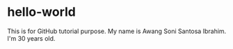 # hello-world
This is for GitHub tutorial purpose.
My name is Awang Soni Santosa Ibrahim. I'm 30 years old.
